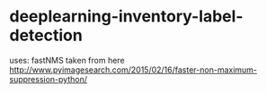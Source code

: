 # deeplearning-inventory-label-detection


uses:
fastNMS taken from here
http://www.pyimagesearch.com/2015/02/16/faster-non-maximum-suppression-python/
